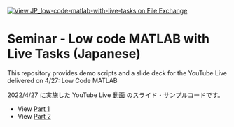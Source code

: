 [![View JP_low-code-matlab-with-live-tasks on File Exchange](https://www.mathworks.com/matlabcentral/images/matlab-file-exchange.svg)](https://jp.mathworks.com/matlabcentral/fileexchange/111480-jp_low-code-matlab-with-live-tasks)

# Seminar - Low code MATLAB with Live Tasks (Japanese)

This repository provides demo scripts and a slide deck for the YouTube Live delivered on 4/27: Low Code MATLAB 

2022/4/27 に実施した YouTube Live [動画](https://www.youtube.com/watch?v=RwoeakBGaw4) のスライド・サンプルコードです。

- View [Part 1](./demo/part1_singleFile.md)
- View [Part 2](./demo/part2_multipleFiles.md)



